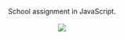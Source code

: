 <p align="center">
  School assignment in JavaScript.
  <br></br>
  <img src="https://images.squarespace-cdn.com/content/v1/671e49e7678abb0425a2f0f2/89522199-1c90-41cf-862b-6ff68f060c91/Breakout_JavaScript.png"/>
</p>
